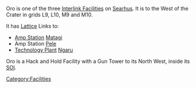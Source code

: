 Oro is one of the three [Interlink
Facilities](Interlink_Facility.md "wikilink") on
[Searhus](Searhus.md "wikilink"). It is to the West of the Crater in grids
L9, L10, M9 and M10.

It has [Lattice](Lattice.md "wikilink") Links to:

- [Amp Station](Amp_Station.md "wikilink") [Matagi](Matagi.md "wikilink")
- Amp Station [Pele](Pele.md "wikilink")
- [Technology Plant](Technology_Plant.md "wikilink")
  [Ngaru](Ngaru.md "wikilink")

Oro is a Hack and Hold Facility with a Gun Tower to its North West,
inside its [SOI](SOI.md "wikilink").

[Category:Facilities](Category:Facilities.md "wikilink")
